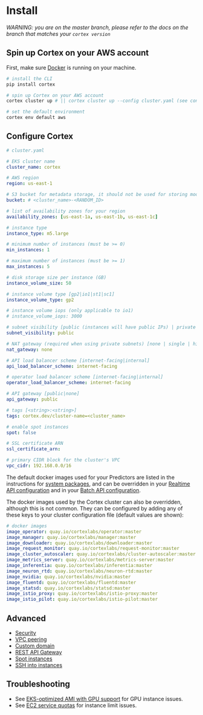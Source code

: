 # Install

_WARNING: you are on the master branch, please refer to the docs on the branch that matches your `cortex version`_

## Spin up Cortex on your AWS account

First, make sure [Docker](https://docs.docker.com/install) is running on your machine.

```bash
# install the CLI
pip install cortex

# spin up Cortex on your AWS account
cortex cluster up # || cortex cluster up --config cluster.yaml (see configuration options below)

# set the default environment
cortex env default aws
```

## Configure Cortex

```yaml
# cluster.yaml

# EKS cluster name
cluster_name: cortex

# AWS region
region: us-east-1

# S3 bucket for metadata storage, it should not be used for storing models
bucket: # <cluster_name>-<RANDOM_ID>

# list of availability zones for your region
availability_zones: [us-east-1a, us-east-1b, us-east-1c]

# instance type
instance_type: m5.large

# minimum number of instances (must be >= 0)
min_instances: 1

# maximum number of instances (must be >= 1)
max_instances: 5

# disk storage size per instance (GB)
instance_volume_size: 50

# instance volume type [gp2|io1|st1|sc1]
instance_volume_type: gp2

# instance volume iops (only applicable to io1)
# instance_volume_iops: 3000

# subnet visibility [public (instances will have public IPs) | private (instances will not have public IPs)]
subnet_visibility: public

# NAT gateway (required when using private subnets) [none | single | highly_available (a NAT gateway per availability zone)]
nat_gateway: none

# API load balancer scheme [internet-facing|internal]
api_load_balancer_scheme: internet-facing

# operator load balancer scheme [internet-facing|internal]
operator_load_balancer_scheme: internet-facing

# API gateway [public|none]
api_gateway: public

# tags [<string>:<string>]
tags: cortex.dev/cluster-name=<cluster_name>

# enable spot instances
spot: false

# SSL certificate ARN
ssl_certificate_arn:

# primary CIDR block for the cluster's VPC
vpc_cidr: 192.168.0.0/16
```

The default docker images used for your Predictors are listed in the instructions for [system packages](../deployments/system-packages.md), and can be overridden in your [Realtime API configuration](../deployments/realtime-api/api-configuration.md) and in your [Batch API configuration](../deployments/batch-api/api-configuration.md).

The docker images used by the Cortex cluster can also be overridden, although this is not common. They can be configured by adding any of these keys to your cluster configuration file (default values are shown):

<!-- CORTEX_VERSION_BRANCH_STABLE -->
```yaml
# docker images
image_operator: quay.io/cortexlabs/operator:master
image_manager: quay.io/cortexlabs/manager:master
image_downloader: quay.io/cortexlabs/downloader:master
image_request_monitor: quay.io/cortexlabs/request-monitor:master
image_cluster_autoscaler: quay.io/cortexlabs/cluster-autoscaler:master
image_metrics_server: quay.io/cortexlabs/metrics-server:master
image_inferentia: quay.io/cortexlabs/inferentia:master
image_neuron_rtd: quay.io/cortexlabs/neuron-rtd:master
image_nvidia: quay.io/cortexlabs/nvidia:master
image_fluentd: quay.io/cortexlabs/fluentd:master
image_statsd: quay.io/cortexlabs/statsd:master
image_istio_proxy: quay.io/cortexlabs/istio-proxy:master
image_istio_pilot: quay.io/cortexlabs/istio-pilot:master
```


## Advanced

* [Security](security.md)
* [VPC peering](vpc-peering.md)
* [Custom domain](custom-domain.md)
* [REST API Gateway](rest-api-gateway.md)
* [Spot instances](spot.md)
* [SSH into instances](ssh.md)

## Troubleshooting

* See [EKS-optimized AMI with GPU support](https://aws.amazon.com/marketplace/pp/B07GRHFXGM) for GPU instance issues.
* See [EC2 service quotas](https://docs.aws.amazon.com/AWSEC2/latest/UserGuide/ec2-resource-limits.html) for instance limit issues.
